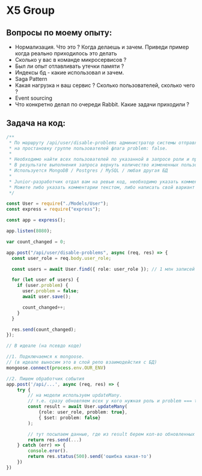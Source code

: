 # X5 Group

## Вопросы по моему опыту:

- Нормализация. Что это ? Когда делаешь и зачем. Приведи пример когда реально приходилось это делать
- Сколько у вас в команде микросервисов ?
- Был ли опыт отлавливать утечки памяти ?
- Индексы бд - какие использовал и зачем.
- Saga Pattern
- Какая нагрузка н ваш сервис ? Сколько пользователей, сколько чего ?
- Event sourcing
- Что конкретно делал по очереди Rabbit. Какие задачи приходили ?

## Задача на код:

```ts
/**
 * По маршруту /api/user/disable-problems администратор системы отправляет запрос
 * на простановку группе пользователей флага problem: false.
 *
 * Необходимо найти всех пользователей по указанной в запросе роли и проставить им нужный флаг.
 * В результате выполнения запроса вернуть количество измененных пользователей в БД за эту операцию.
 * Используется MongoDB / Postgres / MySQL / любая другая БД
 *
 * Junior-разработчик отдал вам на ревью код, необходимо указать комментарии, что тут стоит улучшить.
 * Можете либо указать комментарии текстом, либо написать свой вариант на псевдо-коде
 */

const User = require("./Models/User");
const express = require("express");

const app = express();

app.listen(8080);

var count_changed = 0;

app.post("/api/user/disable-problems", async (req, res) => {
  const user_role = req.body.user_role;

  const users = await User.find({ role: user_role }); // 1 млн записей

  for (let user of users) {
    if (user.problem) {
      user.problem = false;
      await user.save();

      count_changed++;
    }
  }

  res.send(count_changed);
});
```

```ts
// В идеале (на псевдо коде)

//1. Подключаемся к mongoose.
// (в идеале выносим это в слой репо взаимодейстия с БД)
mongoose.connect(process.env.OUR_ENV)

//2. Пишем обработчик события
app.post('/api/...', async (req, res) => {
    try {
        // на модели используем updateMany.
        // т.е. сразу обновляем всех у кого нужная роль и problem === true
        const result = await User.updateMany(
            {role: user_role, problem: true},
            { $set: problem: false}
        );

        // тут посылаем данные, где из result берем кол-во обновленных записей
        return res.send(...)
    } catch (err) => {
        console.eror().
        return res.status(500).send('ошибка какая-то')
    })
})
```
